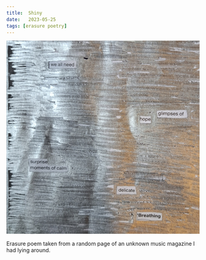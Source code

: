 ```yaml
---
title:  Shiny
date:   2023-05-25
tags: [erasure poetry]
---
```


<img src="/assets/images/articles/2023/shiny.jpeg" alt="erasure poem: We all need glimpses of hope/ surprise moments of calm/ delicate breathing" title="Enjoyed destroying a silver marker for this one" class="responsive"><br>

Erasure poem taken from a random page of an unknown music magazine I had lying around. 
